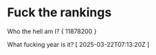 # Fuck the rankings

Who the hell am I?
{ 11878200 }

What fucking year is it?
[ 2025-03-22T07:13:20Z ]
